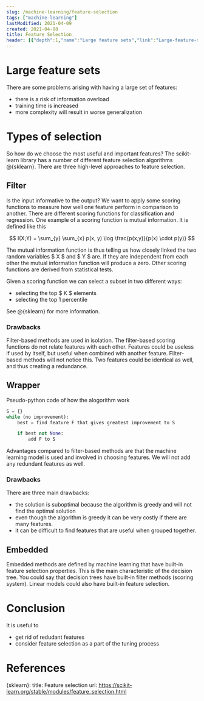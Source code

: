 ```yaml
---
slug: /machine-learning/feature-selection
tags: ["machine-learning"]
lastModified: 2021-04-09
created: 2021-04-08
title: Feature Selection
header: [{"depth":1,"name":"Large feature sets","link":"Large-feature-sets"},{"depth":1,"name":"Types of selection","link":"Types-of-selection"},{"depth":2,"name":"Filter","link":"Filter"},{"depth":3,"name":"Drawbacks","link":"Drawbacks"},{"depth":2,"name":"Wrapper","link":"Wrapper"},{"depth":3,"name":"Drawbacks","link":"Drawbacks"},{"depth":2,"name":"Embedded","link":"Embedded"},{"depth":1,"name":"Conclusion","link":"Conclusion"},{"depth":1,"name":"References","link":"References"}]
---
```


# Large feature sets
There are some problems arising with having a large set of features:

- there is a risk of information overload
- training time is increased
- more complexity will result in worse generalization


# Types of selection
So how do we choose the most useful and important features? The scikit-learn library has a number of different feature selection algorithms @{sklearn}. There are three high-level approaches to feature selection.

## Filter
Is the input informative to the output? We want to apply some scoring functions to measure how well one feature perform in comparison to another. There are different scoring functions for classification and regression. One example of a scoring function is mutual information. It is defined like this

$$
I(X;Y) = \sum_{y} \sum_{x} p(x, y) \log \frac{p(x,y)}{p(x) \cdot p(y)}
$$

The mutual information function is thus telling us how closely linked the two random variables $ X $ and $ Y $ are. If they are independent from each other the mutual information function will produce a zero. Other scoring functions are derived from statistical tests.

Given a scoring function we can select a subset in two different ways:

- selecting the top $ K $ elements
- selecting the top 1 percentile

See @{sklearn} for more information.

### Drawbacks
Filter-based methods are used in isolation. The filter-based scoring functions do not relate features with each other. Features could be useless if used by itself, but useful when combined with another feature. Filter-based methods will not notice this. Two features could be identical as well, and thus creating a redundance.

## Wrapper
Pseudo-python code of how the alogorithm work

```python
S = {}
while (no improvement):
    best = find feature F that gives greatest improvement to S

    if best not None:
        add F to S
```

Advantages compared to filter-based methods are that the machine learning model is used and involved in choosing features. We will not add any redundant features as well.

### Drawbacks
There are three main drawbacks:

- the solution is suboptimal because the algorithm is greedy and will not find the optimal solution
- even though the algorithm is greedy it can be very costly if there are many features.
- it can be difficult to find features that are useful when grouped together.

## Embedded
Embedded methods are defined by machine learning that have built-in feature selection properties. This is the main characteristic of the decision tree. You could say that decision trees have built-in filter methods (scoring system). Linear models could also have built-in feature selection.

# Conclusion
It is useful to

- get rid of redudant features
- consider feature selection as a part of the tuning process

# References

{sklearn}:
    title: Feature selection
    url: https://scikit-learn.org/stable/modules/feature_selection.html